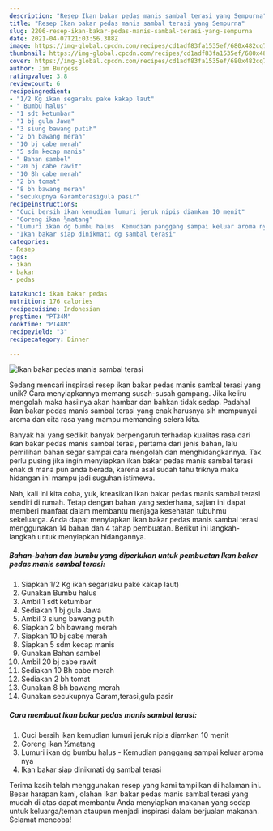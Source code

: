 ```yaml
---
description: "Resep Ikan bakar pedas manis sambal terasi yang Sempurna"
title: "Resep Ikan bakar pedas manis sambal terasi yang Sempurna"
slug: 2206-resep-ikan-bakar-pedas-manis-sambal-terasi-yang-sempurna
date: 2021-04-07T21:03:56.388Z
image: https://img-global.cpcdn.com/recipes/cd1adf83fa1535ef/680x482cq70/ikan-bakar-pedas-manis-sambal-terasi-foto-resep-utama.jpg
thumbnail: https://img-global.cpcdn.com/recipes/cd1adf83fa1535ef/680x482cq70/ikan-bakar-pedas-manis-sambal-terasi-foto-resep-utama.jpg
cover: https://img-global.cpcdn.com/recipes/cd1adf83fa1535ef/680x482cq70/ikan-bakar-pedas-manis-sambal-terasi-foto-resep-utama.jpg
author: Jim Burgess
ratingvalue: 3.8
reviewcount: 6
recipeingredient:
- "1/2 Kg ikan segaraku pake kakap laut"
- " Bumbu halus"
- "1 sdt ketumbar"
- "1 bj gula Jawa"
- "3 siung bawang putih"
- "2 bh bawang merah"
- "10 bj cabe merah"
- "5 sdm kecap manis"
- " Bahan sambel"
- "20 bj cabe rawit"
- "10 Bh cabe merah"
- "2 bh tomat"
- "8 bh bawang merah"
- "secukupnya Garamterasigula pasir"
recipeinstructions:
- "Cuci bersih ikan kemudian lumuri jeruk nipis diamkan 10 menit"
- "Goreng ikan ½matang"
- "Lumuri ikan dg bumbu halus  Kemudian panggang sampai keluar aroma nya"
- "Ikan bakar siap dinikmati dg sambal terasi"
categories:
- Resep
tags:
- ikan
- bakar
- pedas

katakunci: ikan bakar pedas 
nutrition: 176 calories
recipecuisine: Indonesian
preptime: "PT34M"
cooktime: "PT48M"
recipeyield: "3"
recipecategory: Dinner

---
```



![Ikan bakar pedas manis sambal terasi](https://img-global.cpcdn.com/recipes/cd1adf83fa1535ef/680x482cq70/ikan-bakar-pedas-manis-sambal-terasi-foto-resep-utama.jpg)

Sedang mencari inspirasi resep ikan bakar pedas manis sambal terasi yang unik? Cara menyiapkannya memang susah-susah gampang. Jika keliru mengolah maka hasilnya akan hambar dan bahkan tidak sedap. Padahal ikan bakar pedas manis sambal terasi yang enak harusnya sih mempunyai aroma dan cita rasa yang mampu memancing selera kita.



Banyak hal yang sedikit banyak berpengaruh terhadap kualitas rasa dari ikan bakar pedas manis sambal terasi, pertama dari jenis bahan, lalu pemilihan bahan segar sampai cara mengolah dan menghidangkannya. Tak perlu pusing jika ingin menyiapkan ikan bakar pedas manis sambal terasi enak di mana pun anda berada, karena asal sudah tahu triknya maka hidangan ini mampu jadi suguhan istimewa.


Nah, kali ini kita coba, yuk, kreasikan ikan bakar pedas manis sambal terasi sendiri di rumah. Tetap dengan bahan yang sederhana, sajian ini dapat memberi manfaat dalam membantu menjaga kesehatan tubuhmu sekeluarga. Anda dapat menyiapkan Ikan bakar pedas manis sambal terasi menggunakan 14 bahan dan 4 tahap pembuatan. Berikut ini langkah-langkah untuk menyiapkan hidangannya.

<!--inarticleads1-->

##### Bahan-bahan dan bumbu yang diperlukan untuk pembuatan Ikan bakar pedas manis sambal terasi:

1. Siapkan 1/2 Kg ikan segar(aku pake kakap laut)
1. Gunakan  Bumbu halus
1. Ambil 1 sdt ketumbar
1. Sediakan 1 bj gula Jawa
1. Ambil 3 siung bawang putih
1. Siapkan 2 bh bawang merah
1. Siapkan 10 bj cabe merah
1. Siapkan 5 sdm kecap manis
1. Gunakan  Bahan sambel
1. Ambil 20 bj cabe rawit
1. Sediakan 10 Bh cabe merah
1. Sediakan 2 bh tomat
1. Gunakan 8 bh bawang merah
1. Gunakan secukupnya Garam,terasi,gula pasir




<!--inarticleads2-->

##### Cara membuat Ikan bakar pedas manis sambal terasi:

1. Cuci bersih ikan kemudian lumuri jeruk nipis diamkan 10 menit
1. Goreng ikan ½matang
1. Lumuri ikan dg bumbu halus  - Kemudian panggang sampai keluar aroma nya
1. Ikan bakar siap dinikmati dg sambal terasi




Terima kasih telah menggunakan resep yang kami tampilkan di halaman ini. Besar harapan kami, olahan Ikan bakar pedas manis sambal terasi yang mudah di atas dapat membantu Anda menyiapkan makanan yang sedap untuk keluarga/teman ataupun menjadi inspirasi dalam berjualan makanan. Selamat mencoba!

